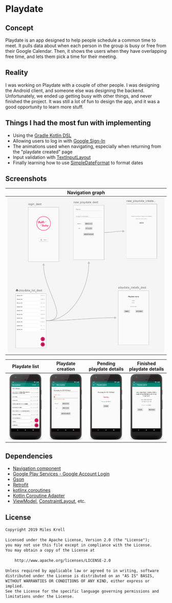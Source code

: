 # Playdate

## Concept
Playdate is an app designed to help people schedule a common time to meet. It pulls data about when each person in the group is busy or free from their Google Calendar. Then, it shows the users when they have overlapping free time, and lets them pick a time for their meeting.

## Reality
I was working on Playdate with a couple of other people. I was designing the Android client, and someone else was designing the backend. Unfortunately, we ended up getting busy with other things, and never finished the project. It was still a lot of fun to design the app, and it was a good opportunity to learn more stuff.

## Things I had the most fun with implementing
- Using the [Gradle Kotlin DSL](https://docs.gradle.org/current/userguide/kotlin_dsl.html)
- Allowing users to log in with [Google Sign-In](https://developers.google.com/identity/sign-in/android/start-integrating)
- The animations used when navigating, especially when returning from the "playdate created" page
- Input validation with [TextInputLayout](https://developer.android.com/reference/android/support/design/widget/TextInputLayout)
- Finally learning how to use [SimpleDateFormat](https://docs.oracle.com/javase/10/docs/api/java/text/SimpleDateFormat.html) to format dates

## Screenshots
| Navigation graph |
|:-:|
![Navigation graph](screenshots/nav_graph.png) |

| Playdate list | Playdate creation | Pending playdate details | Finished playdate details |
|:-:|:-:|:-:|:-:|
![Playdate list](screenshots/playdate_list.png) | ![Playdate creation](screenshots/playdate_creation.png) | ![Pending playdate details](screenshots/pending_playdate.png) | ![Finished playdate details](screenshots/finished_playdate.png)


## Dependencies
- [Navigation component](https://developer.android.com/jetpack/androidx/releases/navigation)
- [Google Play Services - Google Account Login](https://developers.google.com/android/guides/setup)
- [Gson](https://github.com/google/gson)
- [Retrofit](https://square.github.io/retrofit/)
- [kotlinx.coroutines](https://github.com/Kotlin/kotlinx.coroutines)
- [Kotlin Coroutine Adapter](https://github.com/JakeWharton/retrofit2-kotlin-coroutines-adapter)
- [ViewModel](https://developer.android.com/reference/android/arch/lifecycle/ViewModel), [ConstraintLayout](https://developer.android.com/reference/android/support/constraint/ConstraintLayout), etc.

## License
```
Copyright 2019 Miles Krell

Licensed under the Apache License, Version 2.0 (the "License");
you may not use this file except in compliance with the License.
You may obtain a copy of the License at

    http://www.apache.org/licenses/LICENSE-2.0

Unless required by applicable law or agreed to in writing, software
distributed under the License is distributed on an "AS IS" BASIS,
WITHOUT WARRANTIES OR CONDITIONS OF ANY KIND, either express or implied.
See the License for the specific language governing permissions and
limitations under the License.
```

